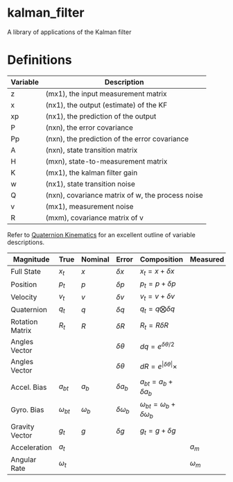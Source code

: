 # kalman_filter
A library of applications of the Kalman filter

# Definitions

| Variable | Description                                 |   
| ---------|-------------------------------------------- | 
| z  |  (mx1), the input measurement matrix              |
| x  |  (nx1), the output (estimate) of the KF           | 
| xp |  (nx1), the prediction of the output              | 
| P  |  (nxn), the error covariance                      |  
| Pp |  (nxn), the prediction of the error covariance    | 
| A  |  (nxn), state transition matrix                   | 
| H  |  (mxn), state-to-measurement matrix               | 
| K  |  (mx1), the kalman filter gain                    |
| w  |  (nx1), state transition noise                    |
| Q  |  (nxn), covariance matrix of w, the process noise | 
| v  |  (mx1), measurement noise                         |  
| R  |  (mxm), covariance matrix of v                    |

Refer to [Quaternion Kinematics](https://www.iri.upc.edu/people/jsola/JoanSola/objectes/notes/kinematics.pdf) for an excellent outline of variable descriptions.

| Magnitude | True | Nominal | Error | Composition | Measured | Noise | 
| --------- |  --- | ------- | ----- | ----------- | -------- | ----- |
| Full State | $x_t$ | $x$ | $\delta x$ | $x_t = x + \delta x$ | | |
| Position   | $p_t$ | $p$ | $\delta p$ | $p_t = p + \delta p$ | | |
| Velocity | $v_t$ | $v$ | $\delta v$ | $v_t = v + \delta v$ | | |
| Quaternion | $q_t$ | $q$ | $\delta q$ | $q_t = q \bigotimes \delta q$ | | |
| Rotation Matrix | $R_t$ | $R$ | $\delta R$ | $R_t = R \delta R$ | | |
| Angles Vector | | | $\delta \theta$  | $dq = e^{\delta \theta/ 2}$ | | |
| Angles Vector | | | $\delta \theta$  | $dR = e^{\|{\delta \theta}\|}\times$ | | |
| Accel. Bias| $a_{bt}$ | $a_b$ | $\delta a_b$ | $a_{bt}=a_b + \delta a_b$ | | $a_w$ |
| Gyro.  Bias| $\omega_{bt}$ | $\omega_b$ | $\delta \omega_b$ | $\omega_{bt} =\omega_b + \delta \omega_b$ | | $\omega_w$ |
| Gravity Vector | $g_{t}$ | $g$ | $\delta g$ | $g_{t}=g + \delta g$ | | |
| Acceleration   | $a_t$ | | |  | $a_m$| $a_n$ |
| Angular Rate   | $\omega_t$ | | |  | $\omega_m$| $\omega_n$ |
